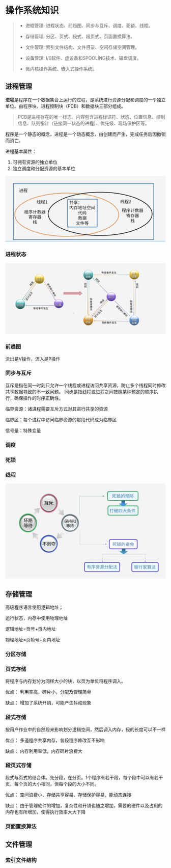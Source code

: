 # 操作系统知识

> * 进程管理: 进程状态、前趋图、同步与互斥、调度、死锁、线程。
>
> * 存储管理: 分区、页式、段式、段页式、页面置换算法。
>
> * 文件管理: 索引文件结构、文件目录、空闲存储空间管理。
>
> * 设备管理: I/0软件、虚设备和SPOOLING技术、磁盘调度。
>
> * 微内核操作系统、嵌入式操作系统。



## 进程管理

**进程**是程序在一个数据集合上运行的过程，是系统进行资源分配和调度的一个独立单位。由程序块、进程控制块（PCB）和数据块三部分组成。

> PCB是进程存在的唯一标志。内容包含进程标识符、状态、位置信息、控制信息、队列指针（链接同一状态的进程）、优先级、现场保护区等。

程序是一个静态的概念，进程是一个动态概念，由创建而产生，完成任务后因撤销而消亡。

进程基本属性：

1. 可拥有资源的独立单位
2. 独立调度和分配资源的基本单位



![image-20250325103230286](https://raw.githubusercontent.com/zpfate/ImageService/master/uPic/1742869952867)



### 进程状态

![image-20250325103350174](https://raw.githubusercontent.com/zpfate/ImageService/master/uPic/1742870031652)

### 前趋图

流出是V操作，流入是P操作



### 同步与互斥

互斥是指在同一时刻只允许一个线程或进程访问共享资源，防止多个线程同时修改共享数据导致的不一致问题。
同步是指线程或进程之间按照某种预定的顺序执行，确保操作的时序正确性。



临界资源：诸进程需要互斥方式对其进行共享的资源

临界区：每个进程中访问临界资源的那段代码成为临界区

信号量：特殊变量

### 调度

### 死锁

### 线程

![image-20250325173222139](https://raw.githubusercontent.com/zpfate/ImageService/master/uPic/1742895143843)



## 存储管理

高级程序语言使用逻辑地址；

运行状态，内存中使用物理地址

逻辑地址=页号+页内地址

物理地址=页帧号+页内地址



### 分区存储



### 页式存储

将程序与内存划分为同样大小的块，以页为单位将程序调入。

优点： 利用率高，碎片小，分配及管理简单

缺点： 增加了系统开销，可能产生抖动现象



### 段式存储

按用户作业中的自然段来影响划分逻辑空间，然后调入内存，段的长度可以不一样

优点： 多道程序共享内存，各段程序修改互不影响

缺点： 内存利用率低，内存碎片浪费大



### 段页式存储

段式与页式的结合体。先分段，在分页。1个程序有若干段，每个段中可以有若干页，每个页的大小相同，但每个段的大小不同。

优点： 空间浪费小、存储共享容易、存储保护容易、能动态连接

缺点： 由于管理软件的增加，复杂性和开销也随之增加，需要的硬件以及占用的内存也有所增加，使得执行效率大大下降



### 页面置换算法







## 文件管理

### 索引文件结构

